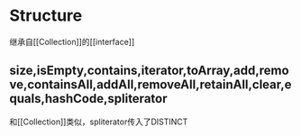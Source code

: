 # Structure
继承自[[Collection]]的[[interface]]

## size,isEmpty,contains,iterator,toArray,add,remove,containsAll,addAll,removeAll,retainAll,clear,equals,hashCode,spliterator 
和[[Collection]]类似，spliterator传入了DISTINCT